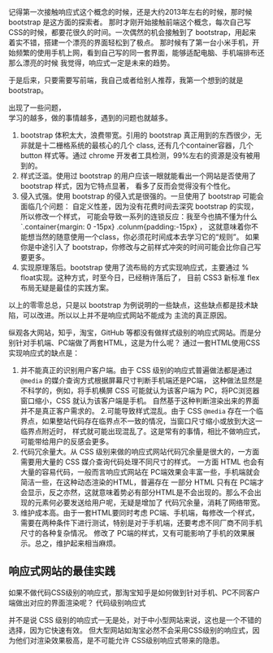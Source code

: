 
记得第一次接触响应式这个概念的时候，还是大约2013年左右的时候，那时候 bootstrap 是这方面的探索者。
那时才刚开始接触前端这个概念，每次自己写CSS的时候，都要花很久的时间。一次偶然的机会接触到了 bootstrap，用起来
着实不错，搭建一个漂亮的界面轻松到了极点。
那时候有了第一台小米手机，开始频繁的使用手机上网，看到自己写的同一套界面，能够适配电脑、手机端排布还那么漂亮的时候
我觉得，响应式一定是未来的趋势。

于是后来，只要需要写前端，我自己或者给别人推荐，我第一个想到的就是 bootstrap。

出现了一些问题，  
学习的越多，做的事情越多，遇到的问题也就越多。
1. bootstrap 体积太大，浪费带宽。引用的 bootstrap 真正用到的东西很少，无非就是十二栅格系统的最核心的几个 class,
还有几个container容器，几个 button 样式等。通过 chrome 开发者工具检测，99%左右的资源是没有被用到的。
2. 样式泛滥。使用过 bootstrap 的用户应该一眼就能看出一个网站是否使用了 bootstrap 样式，因为它特点显著，
看多了反而会觉得没有个性化。
3. 侵入式强。使用 bootstrap 的侵入式是很强的。一旦使用了 bootstrap 可能会面临几个问题：
自定义性差，因为没有花费时间去深究 bootstrap 的实现，所以修改一个样式，
可能会导致一系列的连锁反应：我至今也搞不懂为什么 `.container{margin: 0 -15px} .colunm{padding:-15px} ，
这就意味着你不能想当然的随意使用一个class，你必须花时间成本去学习它的“规则”。
如果你是中途引入了 bootstrap，你修改与之前样式冲突的时间可能会比你自己写要更多。
4. 实现原理落后。bootstrap 使用了流布局的方式实现响应式，主要通过 % float实现。这种方式，时至今日，已经稍许落后了，
目前 CSS3 新标准 flex 布局无疑是最佳的实践方案。


以上的零零总总，只是以 bootstrap 为例说明的一些缺点，这些缺点都是技术缺陷，可以改进。所以以上并不是响应式网站不能成为
主流的真正原因。

纵观各大网站，知乎，淘宝，GitHub 等都没有做样式级别的响应式网站。而是分别针对手机端、PC端做了两套HTML，这是为什么呢？
通过一套HTML使用CSS实现响应式的缺点是：
1. 并不能真正的识别用户客户端。由于 CSS 级别的响应式普遍做法都是通过 `@media` 的媒介查询方式根据屏幕尺寸判断手机端还是PC端，
这种做法显然是不科学的，例如，将手机横屏 CSS 可能就认为该客户端为 PC，将PC浏览器窗口缩小，CSS 就认为该客户端是手机。
自然基于这种判断渲染出来的界面并不是真正客户需求的。
2.可能导致样式混乱。由于 CSS `@media` 存在一个临界点，如果整站代码存在临界点不一致的情况，当窗口尺寸缩小或放到大这一临界点附近时，
样式就可能出现混乱了。这是常有的事情，相比不做响应式，可能带给用户的反感会更多。
3. 代码冗余量大。从 CSS 级别来做的响应式网站代码冗余量是很大的，一方面需要用大量的 CSS 媒介查询代码处理不同尺寸的样式。
一方面 HTML 也会有大量的容易代码，一般而言响应式网站在 PC端效果会丰富一些，手机端就会简洁一些，在这种动态渲染的HTML，普遍存在
一部分 HTML 只有在 PC端才会显示，反之亦然，这就意味着势必有部分HTML是不会出现的。那么不会出现的元素何必要发送给用户呢，无疑是增加了
代码冗余量，消耗了网络带宽。
4. 维护成本高。由于一套HTML要同时考虑 PC端、手机端，每修改一个样式，需要在两种条件下进行测试，特别是对于手机端，还要考虑不同厂商不同手机尺寸的各种复杂情况。
修改了 PC端的样式，又有可能影响了手机的效果展示。总之，维护起来相当麻烦。

## 响应式网站的最佳实践
如果不做代码CSS级别的响应式，那淘宝知乎是如何做到针对手机、PC不同客户端做出对应的界面渲染呢？
代码级别响应式

并不是说 CSS 级别的响应式一无是处，对于中小型网站来说，这也是一个不错的选择，因为它快速有效。
但大型网站如淘宝必然不会采用CSS级别的响应式，因为他们对渲染效果极高，是不可能允许 CSS级别响应式带来的隐患。

